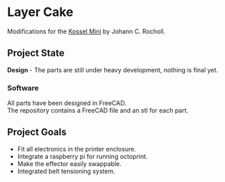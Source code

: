 # Layer Cake

Modifications for the [Kossel Mini](https://github.com/jcrocholl/kossel) by Johann C. Rocholl.

## Project State

**Design** - The parts are still under heavy development, nothing is final yet.

### Software

All parts have been designed in FreeCAD.  
The repository contains a FreeCAD file and an stl for each part.

## Project Goals

* Fit all electronics in the printer enclosure.
* Integrate a raspberry pi for running octoprint.
* Make the effector easily swappable.
* Integrated belt tensioning system.
